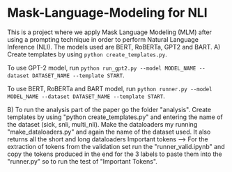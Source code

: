 # Mask-Language-Modeling for NLI

This is a project where we apply Mask Language Modeling (MLM) after using a prompting technique 
in order to perform Natural Language Inference (NLI). The models used are BERT, RoBERTa, GPT2 and BART.
A)
Create templates by using `python create_templates.py`.

To use GPT-2 model, run `python run_gpt2.py --model MODEL_NAME --dataset DATASET_NAME --template START`.

To use BERT, RoBERTa and BART model, run `python runner.py --model MODEL_NAME --dataset DATASET_NAME --template START`.

B)
To run the analysis part of the paper go the folder "analysis".
Create templates by using "python create_templates.py" and entering the name of the dataset (sick, snli, multi_nli).
Make the dataloaders my running "make_dataloaders.py" and again the name of the dataset used. It also returns all the short and long dataloaders
Important tokens --> For the extraction of tokens from the validation set run the "runner_valid.ipynb" and copy the tokens produced in the end
for the 3 labels to paste them into the "runner.py" so to run the test of "Important Tokens".
